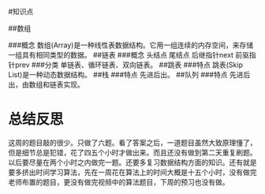 #知识点

##数组

###概念
数组(Array)是一种线性表数据结构。它用一组连续的内存空间，来存储一组具有相同类型的数据。
##链表
###概念
头结点 尾结点 后继指针next 前驱指针prev
###分类
单链表、循环链表、双向链表。
##跳表
###特点
跳表(Skip List)是一种动态数据结构。
##栈
###特点
先进后出。
##队列
###特点
先进后出，由数组和链表实现。

# 总结反思

​	这周的题目敲的很少。只做了六题。看了答案之后，一道题目虽然大致原理懂了，但是细节总是犯错，花了四五个小时才做出来。而且还没有做到第二天重复刷题。以后要尽量在两个小时之内做完一题。还要多复习数据结构方面的知识。还有就是要多挤出时间学习算法，先在一周花在算法上的时间大概是十五个小时，没有做完老师布置的题目，更没有做完视频中的算法题目，下周的预习也没有做。